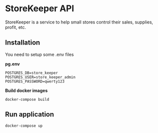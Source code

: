 # StoreKeeper API

StoreKeeper is a service to help small stores control their sales, supplies, profit, etc.

## Installation
You need to setup some .env files

**pg.env**
```
POSTGRES_DB=store_keeper
POSTGRES_USER=store_keeper_admin
POSTGRES_PASSWORD=qwerty123
```
**Build docker images**
```
docker-compose build
```

## Run application
```
docker-compose up
```